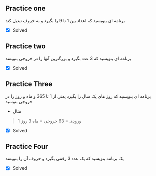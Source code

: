 ## Practice one

برنامه ای بنویسید که اعداد بین 1 تا 9 را بگیرد و به حروف تبدیل کند
 - [x] Solved
## Practice two

برنامه ای بنویسید که 3 عدد بگیرد و بزرگترین آنها را در خروجی بنویسد
 - [x] Solved
## Practice Three

برنامه ای بنویسید که روز های یک سال را بگیرد یعنی از 1 تا 365 و ماه و روز را در خروجی بنوسید

 - مثال
> ورودی = 63
>   خروجی = ماه 3 روز 1
 - [x] Solved
 
## Practice Four

 یک برنامه بنویسید که یک عدد 3 رقمی بگیرد و حروف آن را بنویسد
 - [x] Solved
